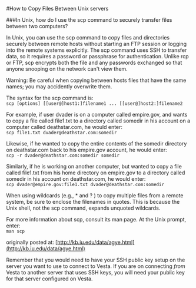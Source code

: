 #How to Copy Files Between Unix servers

###In Unix, how do I use the scp command to securely transfer files between two computers?

In Unix, you can use the scp command to copy files and directories securely between remote hosts without starting an FTP session or logging into the remote systems explicitly. The scp command uses SSH to transfer data, so it requires a password or passphrase for authentication. Unlike rcp or FTP, scp encrypts both the file and any passwords exchanged so that anyone snooping on the network can't view them.

Warning: Be careful when copying between hosts files that have the same names; you may accidently overwrite them.

The syntax for the scp command is:  
`scp [options] [[user@]host1:]filename1 ... [[user@]host2:]filename2`

For example, if user dvader is on a computer called empire.gov, and wants to copy a file called file1.txt to a directory called somedir in his account on a computer called deathstar.com, he would enter:  
`scp file1.txt dvader@deathstar.com:somedir`

Likewise, if he wanted to copy the entire contents of the somedir directory on deathstar.com back to his empire.gov account, he would enter:  
`scp -r dvader@deathstar.com:somedir somedir`

Similarly, if he is working on another computer, but wanted to copy a file called file1.txt from his home directory on empire.gov to a directory called somedir in his account on deathstar.com, he would enter:  
`scp dvader@empire.gov:file1.txt dvader@deathstar.com:somedir`

When using wildcards (e.g., * and ? ) to copy multiple files from a remote system, be sure to enclose the filenames in quotes. This is because the Unix shell, not the scp command, expands unquoted wildcards.

For more information about scp, consult its man page. At the Unix prompt, enter:  
`man scp`

originally posted at: [http://kb.iu.edu/data/agye.html](http://kb.iu.edu/data/agye.html)

Remember that you would need to have your SSH public key setup on the server you want to use to connect to Vesta. If you are on connecting *from* Vesta to another server that uses SSH keys, you will need your public key for that server configured on Vesta.   